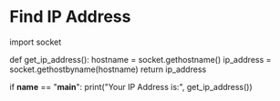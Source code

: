 # Find IP Address

import socket

def get_ip_address():
    hostname = socket.gethostname()
    ip_address = socket.gethostbyname(hostname)
    return ip_address

if __name__ == "__main__":
    print("Your IP Address is:", get_ip_address())
